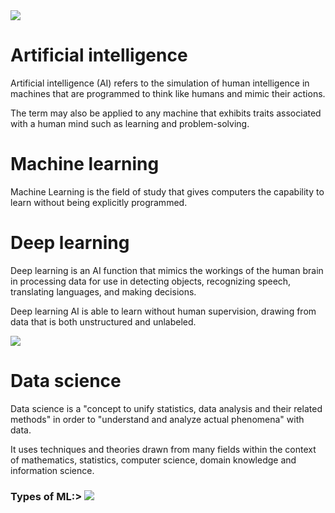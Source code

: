 <img src='https://miro.medium.com/max/631/1*TiORvHgrJPme_lEiX3olVA.png'>

# Artificial intelligence

Artificial intelligence (AI) refers to the simulation of human intelligence in machines that are programmed to think like humans and mimic their actions.

The term may also be applied to any machine that exhibits traits associated with a human mind such as learning and problem-solving.

# Machine learning

Machine Learning is the field of study that gives computers the capability to learn without being explicitly programmed.

# Deep learning

Deep learning is an AI function that mimics the workings of the human brain in processing data for use in detecting objects, recognizing speech, translating languages, and making decisions. 

Deep learning AI is able to learn without human supervision, drawing from data that is both unstructured and unlabeled.

<img src='https://corpnce.com/wp-content/uploads/2019/08/AI-Ml-Dl-Ds.jpg'>

# Data science

Data science is a "concept to unify statistics, data analysis and their related methods" in order to "understand and analyze actual phenomena" with data. 

It uses techniques and theories drawn from many fields within the context of mathematics, statistics, computer science, domain knowledge and information science.

<h3>Types of ML:>
  
<img src='https://miro.medium.com/max/1942/0*botktOR526S9maYd'>
